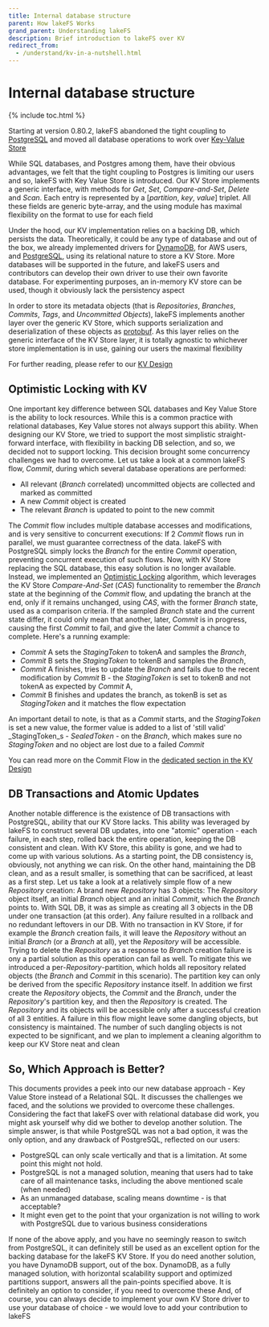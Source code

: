 ```yaml
---
title: Internal database structure
parent: How lakeFS Works
grand_parent: Understanding lakeFS
description: Brief introduction to lakeFS over KV
redirect_from:
  - /understand/kv-in-a-nutshell.html
---
```

# Internal database structure

{% include toc.html %}

Starting at version 0.80.2, lakeFS abandoned the tight coupling to [PostgreSQL](https://en.wikipedia.org/wiki/PostgreSQL) and moved all database operations to work over [Key-Value Store](https://en.wikipedia.org/wiki/Key%E2%80%93value_database)

While SQL databases, and Postgres among them, have their obvious advantages, we felt that the tight coupling to Postgres is limiting our users and so, lakeFS with Key Value Store is introduced.
Our KV Store implements a generic interface, with methods for _Get_, _Set_, _Compare-and-Set_, _Delete_ and _Scan_. Each entry is represented by a [_partition_, _key_, _value_] triplet. All these fields are generic byte-array, and the using module has maximal flexibility on the format to use for each field

Under the hood, our KV implementation relies on a backing DB, which persists the data. Theoretically, it could be any type of database and out of the box, we already implemented drivers for [DynamoDB](https://en.wikipedia.org/wiki/Amazon_DynamoDB), for AWS users, and [PostgreSQL](https://en.wikipedia.org/wiki/PostgreSQL), using its relational nature to store a KV Store. More databases will be supported in the future, and lakeFS users and contributors can develop their own driver to use their own favorite database. For experimenting purposes, an in-memory KV store can be used, though it obviously lack the persistency aspect

In order to store its metadata objects (that is _Repositories_, _Branches_, _Commits_, _Tags_, and _Uncommitted Objects_), lakeFS implements another layer over the generic KV Store, which supports serialization and deserialization of these objects as [protobuf](https://en.wikipedia.org/wiki/Protocol_Buffers). As this layer relies on the generic interface of the KV Store layer, it is totally agnostic to whichever store implementation is in use, gaining our users the maximal flexibility

For further reading, please refer to our [KV Design](https://github.com/treeverse/lakeFS/blob/master/design/accepted/metadata_kv/index.md)

## Optimistic Locking with KV

One important key difference between SQL databases and Key Value Store is the ability to lock resources. While this is a common practice with relational databases, Key Value stores not always support this ability. When designing our KV Store, we tried to support the most simplistic straight-forward interface, with flexibility in backing DB selection, and so, we decided not to support locking. This decision brought some concurrency challenges we had to overcome. Let us take a look at a common lakeFS flow, _Commit_, during which several database operations are performed:
* All relevant (_Branch_ correlated) uncommitted objects are collected and marked as committed 
* A new _Commit_ object is created
* The relevant _Branch_ is updated to point to the new commit

The _Commit_ flow includes multiple database accesses and modifications, and is very sensitive to concurrent executions: If 2 _Commit_ flows run in parallel, we must guarantee correctness of the data. lakeFS with PostgreSQL simply locks the _Branch_ for the entire _Commit_ operation, preventing concurrent execution of such flows.
Now, with KV Store replacing the SQL database, this easy solution is no longer available. Instead, we implemented an [Optimistic Locking](https://en.wikipedia.org/wiki/Optimistic_concurrency_control) algorithm, which leverages the KV Store _Compare-And-Set_ (_CAS_) functionality to remember the _Branch_ state at the beginning of the _Commit_ flow, and updating the branch at the end, only if it remains unchanged, using _CAS_, with the former _Branch_ state, used as a comparison criteria. If the sampled _Branch_ state and the current state differ, it could only mean that another, later, _Commit_ is in progress, causing the first _Commit_ to fail, and give the later _Commit_ a chance to complete.
Here's a running example:
  * _Commit_ A sets the _StagingToken_ to tokenA and samples the _Branch_,
  * _Commit_ B sets the _StagingToken_ to tokenB and samples the _Branch_,
  * _Commit_ A finishes, tries to update the _Branch_ and fails due to the recent modification by _Commit_ B - the _StagingToken_ is set to tokenB and not tokenA as expected by _Commit_ A,
  * _Commit_ B finishes and updates the branch, as tokenB is set as _StagingToken_ and it matches the flow expectation

An important detail to note, is that as a _Commit_ starts, and the _StagingToken_ is set a new value, the former value is added to a list of 'still valid' _StagingToken_s - _SealedToken_ - on the _Branch_, which makes sure no _StagingToken_ and no object are lost due to a failed _Commit_

You can read more on the Commit Flow in the [dedicated section in the KV Design](https://github.com/treeverse/lakeFS/blob/master/design/accepted/metadata_kv/index.md#graveler-metadata---branches-and-staged-writes)

## DB Transactions and Atomic Updates

Another notable difference is the existence of DB transactions with PostgreSQL, ability that our KV Store lacks. This ability was leveraged by lakeFS to construct several DB updates, into one "atomic" operation - each failure, in each step, rolled back the entire operation, keeping the DB consistent and clean.
With KV Store, this ability is gone, and we had to come up with various solutions. As a starting point, the DB consistency is, obviously, not anything we can risk. On the other hand, maintaining the DB clean, and as a result smaller, is something that can be sacrificed, at least as a first step. Let us take a look at a relatively simple flow of a new _Repository_ creation:
A brand new _Repository_ has 3 objects: The _Repository_ object itself, an initial _Branch_ object and an initial _Commit_, which the _Branch_ points to. With SQL DB, it was as simple as creating all 3 objects in the DB under one transaction (at this order). Any failure resulted in a rollback and no redundant leftovers in our DB.
With no transaction in KV Store, if for example the _Branch_ creation fails, it will leave the _Repository_ without an initial _Branch_ (or a _Branch_ at all), yet the _Repository_ will be accessible. Trying to delete the _Repository_ as a response to _Branch_ creation failure is ony a partial solution as this operation can fail as well.
To mitigate this we introduced a per-_Repository_-partition, which holds all repository related objects (the _Branch_ and _Commit_ in this scenario). The partition key can only be derived from the specific _Repository_ instance itself. In addition we first create the _Repository_ objects, the _Commit_ and the _Branch_, under the _Repository_'s partition key, and then the _Repository_ is created. The _Repository_ and its objects will be accessible only after a successful creation of all 3 entities. A failure in this flow might leave some dangling objects, but consistency is maintained.
The number of such dangling objects is not expected to be significant, and we plan to implement a cleaning algorithm to keep our KV Store neat and clean

## So, Which Approach is Better?

This documents provides a peek into our new database approach - Key Value Store instead of a Relational SQL. It discusses the challenges we faced, and the solutions we provided to overcome these challenges. Considering the fact that lakeFS over with relational database did work, you might ask yourself why did we bother to develop another solution. The simple answer, is that while PostgreSQL was not a bad option, it was the only option, and any drawback of PostgreSQL, reflected on our users:
* PostgreSQL can only scale vertically and that is a limitation. At some point this might not hold.
* PostgreSQL is not a managed solution, meaning that users had to take care of all maintenance tasks, including the above mentioned scale (when needed)
* As an unmanaged database, scaling means downtime - is that acceptable?
* It might even get to the point that your organization is not willing to work with PostgreSQL due to various business considerations

If none of the above apply, and you have no seemingly reason to switch from PostgreSQL, it can definitely still be used as an excellent option for the backing database for the lakeFS KV Store. If you do need another solution, you have DynamoDB support, out of the box. DynamoDB, as a fully managed solution, with horizontal scalability support and optimized partitions support, answers all the pain-points specified above. It is definitely an option to consider, if you need to overcome these
And, of course, you can always decide to implement your own KV Store driver to use your database of choice - we would love to add your contribution to lakeFS

